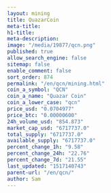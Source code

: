 ```yaml
---
layout: mining
title: QuazarCoin
meta-title: 
h1-title: 
meta-description: 
image: "/media/19877/qcn.png"
published: true
allow_search_engine: false
sitemap: false
enable_comment: false
sort_order: 874
permalink: "/en/qcn/mining.html"
coin_a_symbol: "QCN"
coin_a_name: "Quazar Coin"
coin_a_lower_case: "qcn"
price_usd: "0.0704977"
price_btc: "0.00000600"
24h_volume_usd: "854.873"
market_cap_usd: "6717737.0"
total_supply: "6717737.0"
available_supply: "6717737.0"
percent_change_1h: "9.58"
percent_change_24h: "22.76"
percent_change_7d: "21.55"
last_updated: "1517140743"
parent-url: "/en/qcn/"
author: Sam
---
```



